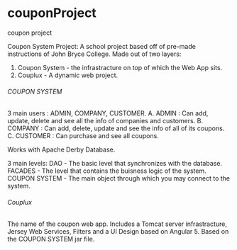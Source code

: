 # couponProject
coupon project

Coupon System Project:
A school project based off of pre-made instructions of John Bryce College.
Made out of two layers:
 1. Coupon System - the infrastracture on top of which the Web App sits.
 2. Couplux -  A dynamic web project.
 

###### COUPON SYSTEM ######

3 main users :  ADMIN, COMPANY, CUSTOMER.
    A. ADMIN : Can add, update, delete and see all the info of companies and customers.
    B. COMPANY : Can add, delete, update and see the info of all of its coupons.
    C. CUSTOMER : Can purchase and see all coupons.
    
Works with Apache Derby Database.

3 main levels:
DAO - The basic level that synchronizes with the database.
FACADES - The level that contains the buisness logic of the system.
COUPON SYSTEM - The main object through which you may connect to the system. 

###### Couplux ######
  
  The name of the coupon web app. 
  Includes a Tomcat server infrastracture, Jersey Web Services, Filters and a UI Design based on Angular 5.
  Based on the COUPON SYSTEM jar file.
  
